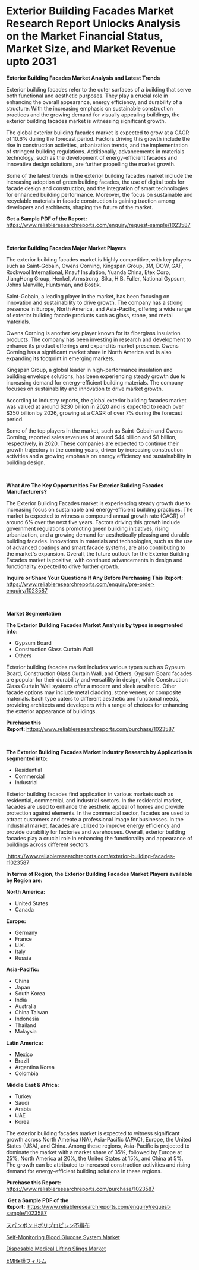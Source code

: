 <p><h1>Exterior Building Facades Market Research Report Unlocks Analysis on the Market Financial Status, Market Size, and Market Revenue upto 2031</h1></p><p><strong>Exterior Building Facades Market Analysis and Latest Trends</strong></p>
<p><p>Exterior building facades refer to the outer surfaces of a building that serve both functional and aesthetic purposes. They play a crucial role in enhancing the overall appearance, energy efficiency, and durability of a structure. With the increasing emphasis on sustainable construction practices and the growing demand for visually appealing buildings, the exterior building facades market is witnessing significant growth.</p><p>The global exterior building facades market is expected to grow at a CAGR of 10.6% during the forecast period. Factors driving this growth include the rise in construction activities, urbanization trends, and the implementation of stringent building regulations. Additionally, advancements in materials technology, such as the development of energy-efficient facades and innovative design solutions, are further propelling the market growth.</p><p>Some of the latest trends in the exterior building facades market include the increasing adoption of green building facades, the use of digital tools for facade design and construction, and the integration of smart technologies for enhanced building performance. Moreover, the focus on sustainable and recyclable materials in facade construction is gaining traction among developers and architects, shaping the future of the market.</p></p>
<p><strong>Get a Sample PDF of the Report:&nbsp;</strong> <a href="https://www.reliableresearchreports.com/enquiry/request-sample/1023587">https://www.reliableresearchreports.com/enquiry/request-sample/1023587</a></p>
<p>&nbsp;</p>
<p><strong>Exterior Building Facades Major Market Players</strong></p>
<p><p>The exterior building facades market is highly competitive, with key players such as Saint-Gobain, Owens Corning, Kingspan Group, 3M, DOW, GAF, Rockwool International, Knauf Insulation, Yuanda China, Etex Corp, JiangHong Group, Henkel, Armstrong, Sika, H.B. Fuller, National Gypsum, Johns Manville, Huntsman, and Bostik.</p><p>Saint-Gobain, a leading player in the market, has been focusing on innovation and sustainability to drive growth. The company has a strong presence in Europe, North America, and Asia-Pacific, offering a wide range of exterior building facade products such as glass, stone, and metal materials.</p><p>Owens Corning is another key player known for its fiberglass insulation products. The company has been investing in research and development to enhance its product offerings and expand its market presence. Owens Corning has a significant market share in North America and is also expanding its footprint in emerging markets.</p><p>Kingspan Group, a global leader in high-performance insulation and building envelope solutions, has been experiencing steady growth due to increasing demand for energy-efficient building materials. The company focuses on sustainability and innovation to drive market growth.</p><p>According to industry reports, the global exterior building facades market was valued at around $230 billion in 2020 and is expected to reach over $350 billion by 2026, growing at a CAGR of over 7% during the forecast period.</p><p>Some of the top players in the market, such as Saint-Gobain and Owens Corning, reported sales revenues of around $44 billion and $8 billion, respectively, in 2020. These companies are expected to continue their growth trajectory in the coming years, driven by increasing construction activities and a growing emphasis on energy efficiency and sustainability in building design.</p></p>
<p>&nbsp;</p>
<p><strong>What Are The Key Opportunities For Exterior Building Facades Manufacturers?</strong></p>
<p><p>The Exterior Building Facades market is experiencing steady growth due to increasing focus on sustainable and energy-efficient building practices. The market is expected to witness a compound annual growth rate (CAGR) of around 6% over the next five years. Factors driving this growth include government regulations promoting green building initiatives, rising urbanization, and a growing demand for aesthetically pleasing and durable building facades. Innovations in materials and technologies, such as the use of advanced coatings and smart facade systems, are also contributing to the market's expansion. Overall, the future outlook for the Exterior Building Facades market is positive, with continued advancements in design and functionality expected to drive further growth.</p></p>
<p><strong>Inquire or Share Your Questions If Any Before Purchasing This Report:</strong> <a href="https://www.reliableresearchreports.com/enquiry/pre-order-enquiry/1023587">https://www.reliableresearchreports.com/enquiry/pre-order-enquiry/1023587</a></p>
<p>&nbsp;</p>
<p><strong>Market Segmentation</strong></p>
<p><strong>The Exterior Building Facades Market Analysis by types is segmented into:</strong></p>
<p><ul><li>Gypsum Board</li><li>Construction Glass Curtain Wall</li><li>Others</li></ul></p>
<p><p>Exterior building facades market includes various types such as Gypsum Board, Construction Glass Curtain Wall, and Others. Gypsum Board facades are popular for their durability and versatility in design, while Construction Glass Curtain Wall systems offer a modern and sleek aesthetic. Other facade options may include metal cladding, stone veneer, or composite materials. Each type caters to different aesthetic and functional needs, providing architects and developers with a range of choices for enhancing the exterior appearance of buildings.</p></p>
<p><strong>Purchase this Report:&nbsp;</strong><a href="https://www.reliableresearchreports.com/purchase/1023587">https://www.reliableresearchreports.com/purchase/1023587</a></p>
<p>&nbsp;</p>
<p><strong>The Exterior Building Facades Market Industry Research by Application is segmented into:</strong></p>
<p><ul><li>Residential</li><li>Commercial</li><li>Industrial</li></ul></p>
<p><p>Exterior building facades find application in various markets such as residential, commercial, and industrial sectors. In the residential market, facades are used to enhance the aesthetic appeal of homes and provide protection against elements. In the commercial sector, facades are used to attract customers and create a professional image for businesses. In the industrial market, facades are utilized to improve energy efficiency and provide durability for factories and warehouses. Overall, exterior building facades play a crucial role in enhancing the functionality and appearance of buildings across different sectors.</p></p>
<p><a href="https://www.reliableresearchreports.com/exterior-building-facades-r1023587">&nbsp;https://www.reliableresearchreports.com/exterior-building-facades-r1023587</a></p>
<p><strong>In terms of Region, the Exterior Building Facades Market Players available by Region are:</strong></p>
<p>
    <p> <strong> North America: </strong>
        <ul>
            <li>United States</li>
            <li>Canada</li>
        </ul>
        </p> 
    <p> <strong> Europe: </strong>
        <ul>
            <li>Germany</li>
            <li>France</li>
            <li>U.K.</li>
            <li>Italy</li>
            <li>Russia</li>
        </ul>
        </p> 
    <p> <strong> Asia-Pacific: </strong>
        <ul>
            <li>China</li>
            <li>Japan</li>
            <li>South Korea</li>
            <li>India</li>
            <li>Australia</li>
            <li>China Taiwan</li>
            <li>Indonesia</li>
            <li>Thailand</li>
            <li>Malaysia</li>
        </ul>
        </p> 
    <p> <strong> Latin America: </strong>
        <ul>
            <li>Mexico</li>
            <li>Brazil</li>
            <li>Argentina Korea</li>
            <li>Colombia</li>
        </ul>
        </p> 
    <p> <strong> Middle East & Africa: </strong>
        <ul>
            <li>Turkey</li>
            <li>Saudi</li>
            <li>Arabia</li>
            <li>UAE</li>
            <li>Korea</li>
        </ul>
    </p>
    </p>
<p><p>The exterior building facades market is expected to witness significant growth across North America (NA), Asia-Pacific (APAC), Europe, the United States (USA), and China. Among these regions, Asia-Pacific is projected to dominate the market with a market share of 35%, followed by Europe at 25%, North America at 20%, the United States at 15%, and China at 5%. The growth can be attributed to increased construction activities and rising demand for energy-efficient building solutions in these regions.</p></p>
<p><strong>Purchase this Report: </strong><a href="https://www.reliableresearchreports.com/purchase/1023587">https://www.reliableresearchreports.com/purchase/1023587</a></p>
<p>&nbsp;<strong>Get a Sample PDF of the Report:&nbsp;&nbsp;</strong><a href="https://www.reliableresearchreports.com/enquiry/request-sample/1023587">https://www.reliableresearchreports.com/enquiry/request-sample/1023587</a></p>
<p><strong></strong></p>
<p><p><a href="https://github.com/MacyOrn/Market-Research-Report-List-1/blob/main/9666829176087.md">スパンボンドポリプロピレン不織布</a></p><p><a href="https://github.com/emnqcawl19/Market-Research-Report-List-1/blob/main/self-monitoring-blood-glucose-system-market.md">Self-Monitoring Blood Glucose System Market</a></p><p><a href="https://github.com/shahriarnajimjoy333/Market-Research-Report-List-1/blob/main/disposable-medical-lifting-slings-market.md">Disposable Medical Lifting Slings Market</a></p><p><a href="https://github.com/charm854/Market-Research-Report-List-2/blob/main/6142154176086.md">EMI保護フィルム</a></p></p>